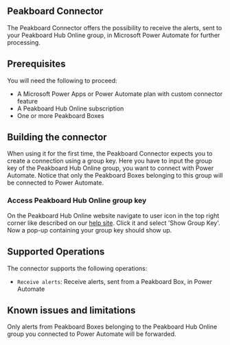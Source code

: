 ## Peakboard Connector
The Peakboard Connector offers the possibility to receive the alerts, sent to your Peakboard Hub Online group, in Microsoft Power Automate
for further processing.

## Prerequisites
You will need the following to proceed:
* A Microsoft Power Apps or Power Automate plan with custom connector feature
* A Peakboard Hub Online subscription
* One or more Peakboard Boxes

## Building the connector 
When using it for the first time, the Peakboard Connector expects you to create a connection using a group key. Here you have to input the group key of the Peakboard Hub Online group, you want to connect with Power Automate. Notice that only the Peakboard Boxes belonging to this group will be connected to Power Automate. 

### Access Peakboard Hub Online group key
On the Peakboard Hub Online website navigate to user icon in the top right corner like described on our [help site](https://help.peakboard.com/hub/en-hub_connectpbdesigner.html). Click it and select 'Show Group Key'. Now a pop-up containing your group key should show up. 


## Supported Operations
The connector supports the following operations:
* `Receive alerts`: Receive alerts, sent from a Peakboard Box, in Power Automate

## Known issues and limitations
Only alerts from Peakboard Boxes belonging to the Peakboard Hub Online group you connected to Power Automate will be forwarded.